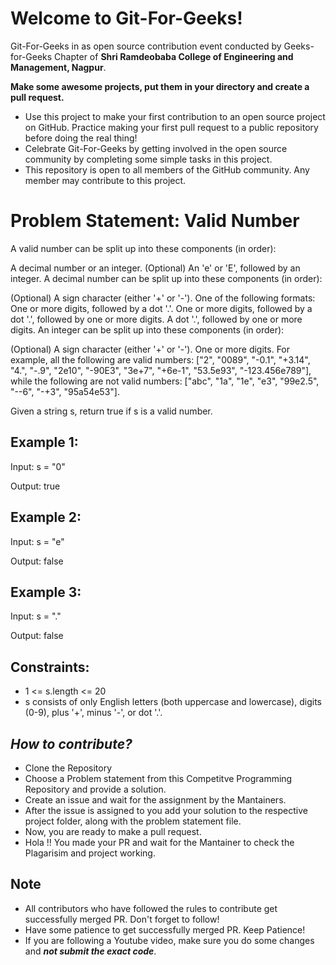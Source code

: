 # Welcome to Git-For-Geeks!

Git-For-Geeks in as open source contribution event conducted by Geeks-for-Geeks Chapter of **Shri Ramdeobaba College of Engineering and Management, Nagpur**.

**Make some awesome projects, put them in your directory and create a pull request.**

- Use this project to make your first contribution to an open source project on GitHub. Practice making your first pull request to a public repository before doing the real thing!
- Celebrate Git-For-Geeks by getting involved in the open source community by completing some simple tasks in this project.
- This repository is open to all members of the GitHub community. Any member may contribute to this project.

# Problem Statement: Valid Number

A valid number can be split up into these components (in order):

A decimal number or an integer.
(Optional) An 'e' or 'E', followed by an integer.
A decimal number can be split up into these components (in order):

(Optional) A sign character (either '+' or '-').
One of the following formats:
One or more digits, followed by a dot '.'.
One or more digits, followed by a dot '.', followed by one or more digits.
A dot '.', followed by one or more digits.
An integer can be split up into these components (in order):

(Optional) A sign character (either '+' or '-').
One or more digits.
For example, all the following are valid numbers: ["2", "0089", "-0.1", "+3.14", "4.", "-.9", "2e10", "-90E3", "3e+7", "+6e-1", "53.5e93", "-123.456e789"], while the following are not valid numbers: ["abc", "1a", "1e", "e3", "99e2.5", "--6", "-+3", "95a54e53"].

Given a string s, return true if s is a valid number.

## Example 1:

Input: s = "0"

Output: true

## Example 2:

Input: s = "e"

Output: false

## Example 3:

Input: s = "."

Output: false
 

## Constraints:

- 1 <= s.length <= 20
- s consists of only English letters (both uppercase and lowercase), digits (0-9), plus '+', minus '-', or dot '.'.

## *****How to contribute?*****

- Clone the Repository
- Choose a Problem statement from this Competitve Programming Repository and provide a solution.
- Create an issue and wait for the assignment by the Mantainers.
- After the issue is assigned to you add your solution to the respective project folder, along with the problem statement file.
- Now, you are ready to make a pull request.
- Hola !! You made your PR and wait for the Mantainer to check the Plagarisim and project working.

## Note

- All contributors who have followed the rules to contribute get successfully merged PR. Don't forget to follow!
- Have some patience to get successfully merged PR. Keep Patience!
- If you are following a Youtube video, make sure you do some changes and *****not submit the exact code*****.
